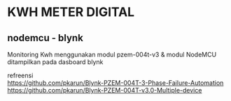 <h1> KWH METER DIGITAL </h1>
<h2> nodemcu - blynk </h2>

Monitoring Kwh menggunakan modul pzem-004t-v3 & modul NodeMCU ditampilkan pada dasboard blynk

refreensi <br>
https://github.com/pkarun/Blynk-PZEM-004T-3-Phase-Failure-Automation <br>
https://github.com/pkarun/Blynk-PZEM-004T-v3.0-Multiple-device
